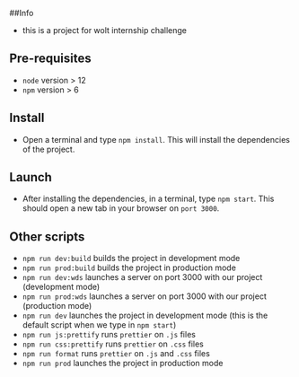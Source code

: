##Info
* this is a project for wolt internship challenge



## Pre-requisites
* `node` version > 12
* `npm` version > 6


## Install
* Open a terminal and type `npm install`. This will install the dependencies of the project.

## Launch
* After installing the dependencies, in a terminal, type `npm start`. This should open a new tab in your browser on `port 3000`.

## Other scripts
* `npm run dev:build` builds the project in development mode
* `npm run prod:build` builds the project in production mode
* `npm run dev:wds` launches a server on port 3000 with our project (development mode)
* `npm run prod:wds` launches a server on port 3000 with our project (production mode)
* `npm run dev` launches the project in development mode (this is the default script when we type in `npm start`)
* `npm run js:prettify` runs `prettier` on `.js` files
* `npm run css:prettify` runs `prettier` on `.css` files
* `npm run format` runs `prettier` on `.js` and `.css` files
* `npm run prod` launches the project in production mode
